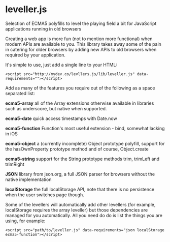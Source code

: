 leveller.js
===========

Selection of ECMA5 polyfills to level the playing field a bit for JavaScript applications running in old browsers

Creating a web app is more fun (not to mention more functional) when modern APIs are available to you. This library takes away some of the pain in catering for older browsers by adding new APIs to old browsers when required by your application.

It's simple to use, just add a single line to your HTML:

    <script src="http://mydev.co/levllers.js/lib/leveller.js" data-requirements=""></script>

Add as many of the features you require out of the following as a space separated list:

**ecma5-array** all of the Array extensions otherwise available in libraries such as underscore, but native when supported.

**ecma5-date** quick access timestamps with Date.now

**ecma5-function** Function's most useful extension - bind, somewhat lacking in iOS

**ecma5-object** a (currently incomplete) Object prototype polyfill, support for the hasOwnProperty prototype method and of course, Object.create

**ecma5-string** support for the String prototype methods trim, trimLeft and trimRight

**JSON** library from json.org, a full JSON parser for browsers without the native implementation

**localStorage** the full localStorage API, note that there is no persistence when the user switches page though.

Some of the levellers will automatically add other levellers (for example, localStorage requires the array leveller) but those dependencies are managed for you automatically. All you need do do is list the things you are using, for example:

    <script src="path/to/leveller.js" data-requirements="json localStorage ecma5-function"></script>

